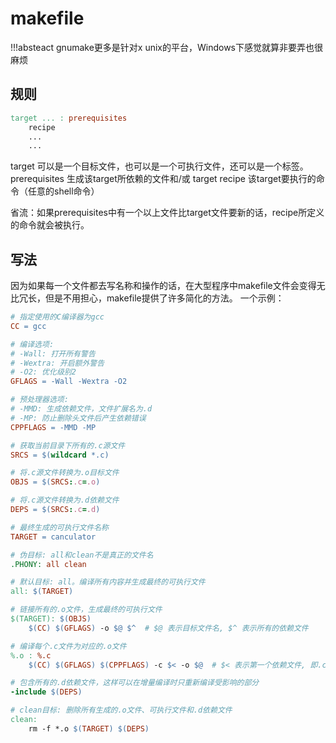 # makefile

!!!absteact
    gnumake更多是针对x unix的平台，Windows下感觉就算非要弄也很麻烦

## 规则

``` makefile
target ... : prerequisites
    recipe
    ...
    ...
```

target 可以是一个目标文件，也可以是一个可执行文件，还可以是一个标签。
prerequisites 生成该target所依赖的文件和/或 target
recipe 该target要执行的命令（任意的shell命令）

省流：如果prerequisites中有一个以上文件比target文件要新的话，recipe所定义的命令就会被执行。

## 写法

因为如果每一个文件都去写名称和操作的话，在大型程序中makefile文件会变得无比冗长，但是不用担心，makefile提供了许多简化的方法。
一个示例：

``` makefile
# 指定使用的C编译器为gcc
CC = gcc

# 编译选项:
# -Wall: 打开所有警告
# -Wextra: 开启额外警告
# -O2: 优化级别2
GFLAGS = -Wall -Wextra -O2

# 预处理器选项:
# -MMD: 生成依赖文件，文件扩展名为.d
# -MP: 防止删除头文件后产生依赖错误
CPPFLAGS = -MMD -MP

# 获取当前目录下所有的.c源文件
SRCS = $(wildcard *.c)

# 将.c源文件转换为.o目标文件
OBJS = $(SRCS:.c=.o)

# 将.c源文件转换为.d依赖文件
DEPS = $(SRCS:.c=.d)

# 最终生成的可执行文件名称
TARGET = canculator

# 伪目标: all和clean不是真正的文件名
.PHONY: all clean

# 默认目标: all。编译所有内容并生成最终的可执行文件
all: $(TARGET)

# 链接所有的.o文件，生成最终的可执行文件
$(TARGET): $(OBJS)
    $(CC) $(GFLAGS) -o $@ $^  # $@ 表示目标文件名, $^ 表示所有的依赖文件

# 编译每个.c文件为对应的.o文件
%.o : %.c
    $(CC) $(GFLAGS) $(CPPFLAGS) -c $< -o $@  # $< 表示第一个依赖文件, 即.c文件

# 包含所有的.d依赖文件，这样可以在增量编译时只重新编译受影响的部分
-include $(DEPS)

# clean目标: 删除所有生成的.o文件、可执行文件和.d依赖文件
clean:
    rm -f *.o $(TARGET) $(DEPS)
```
